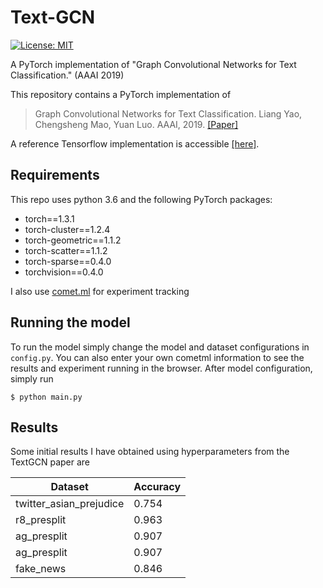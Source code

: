 # Text-GCN 

[![License: MIT](https://img.shields.io/badge/License-MIT-yellow.svg)](https://opensource.org/licenses/MIT)

A PyTorch implementation of "Graph Convolutional Networks for Text Classification." (AAAI 2019)

This repository contains a PyTorch implementation of 
> Graph Convolutional Networks for Text Classification. 
> Liang Yao, Chengsheng Mao, Yuan Luo.
> AAAI, 2019. [\[Paper\]](https://arxiv.org/abs/1809.05679)

A reference Tensorflow implementation is accessible [\[here\]](https://github.com/yao8839836/text_gcn).

## Requirements
This repo uses python 3.6 and the following PyTorch packages:

- torch==1.3.1
- torch-cluster==1.2.4
- torch-geometric==1.1.2
- torch-scatter==1.1.2
- torch-sparse==0.4.0
- torchvision==0.4.0

I also use [comet.ml](https://www.comet.ml/site/) for experiment tracking

## Running the model

To run the model simply change the model and dataset configurations in `config.py`. You can also enter your own cometml information to see the results and experiment running in the browser. 
After model configuration, simply run 
```
$ python main.py
```

## Results
Some initial results I have obtained using hyperparameters from the TextGCN paper are

Dataset | Accuracy
--------|---------
twitter_asian_prejudice | 0.754
r8_presplit | 0.963
ag_presplit | 0.907
ag_presplit | 0.907
fake_news | 0.846

